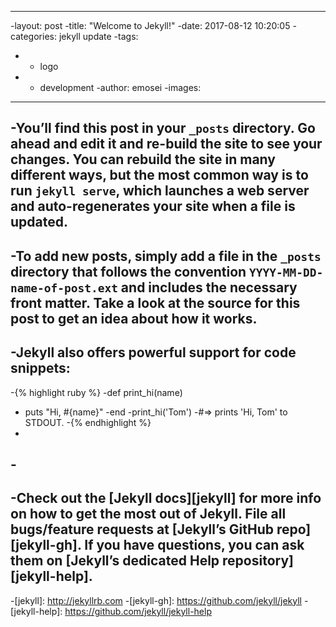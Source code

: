 ---
 -layout: post
 -title:  "Welcome to Jekyll!"
 -date:   2017-08-12 10:20:05
 -categories: jekyll update
 -tags:
 -  - logo
 -  - development
 -author: emosei
 -images:
 ---

 -You’ll find this post in your `_posts` directory. Go ahead and edit it and re-build the site to see your changes. You can rebuild the site in many different ways, but the most common way is to run `jekyll serve`, which launches a web server and auto-regenerates your site when a file is updated.
 -
 -To add new posts, simply add a file in the `_posts` directory that follows the convention `YYYY-MM-DD-name-of-post.ext` and includes the necessary front matter. Take a look at the source for this post to get an idea about how it works.
 -
 -Jekyll also offers powerful support for code snippets:
 -
 -{% highlight ruby %}
 -def print_hi(name)
 -  puts "Hi, #{name}"
 -end
 -print_hi('Tom')
 -#=> prints 'Hi, Tom' to STDOUT.
 -{% endhighlight %}
 -
 -<br />
 -
 -Check out the [Jekyll docs][jekyll] for more info on how to get the most out of Jekyll. File all bugs/feature requests at [Jekyll’s GitHub repo][jekyll-gh]. If you have questions, you can ask them on [Jekyll’s dedicated Help repository][jekyll-help].
 -
 -[jekyll]:      http://jekyllrb.com
 -[jekyll-gh]:   https://github.com/jekyll/jekyll
 -[jekyll-help]: https://github.com/jekyll/jekyll-help
